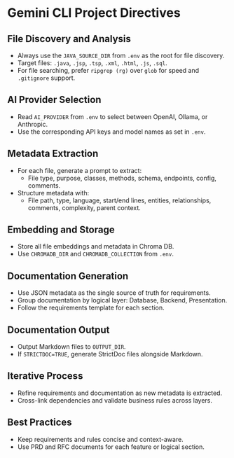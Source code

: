 # Gemini CLI Project Directives

## File Discovery and Analysis
- Always use the `JAVA_SOURCE_DIR` from `.env` as the root for file discovery.
- Target files: `.java`, `.jsp`, `.tsp`, `.xml`, `.html`, `.js`, `.sql`.
- For file searching, prefer `ripgrep (rg)` over `glob` for speed and `.gitignore` support.

## AI Provider Selection
- Read `AI_PROVIDER` from `.env` to select between OpenAI, Ollama, or Anthropic.
- Use the corresponding API keys and model names as set in `.env`.

## Metadata Extraction
- For each file, generate a prompt to extract:
  - File type, purpose, classes, methods, schema, endpoints, config, comments.
- Structure metadata with:
  - File path, type, language, start/end lines, entities, relationships, comments, complexity, parent context.

## Embedding and Storage
- Store all file embeddings and metadata in Chroma DB.
- Use `CHROMADB_DIR` and `CHROMADB_COLLECTION` from `.env`.

## Documentation Generation
- Use JSON metadata as the single source of truth for requirements.
- Group documentation by logical layer: Database, Backend, Presentation.
- Follow the requirements template for each section.

## Documentation Output
- Output Markdown files to `OUTPUT_DIR`.
- If `STRICTDOC=TRUE`, generate StrictDoc files alongside Markdown.

## Iterative Process
- Refine requirements and documentation as new metadata is extracted.
- Cross-link dependencies and validate business rules across layers.

## Best Practices
- Keep requirements and rules concise and context-aware.
- Use PRD and RFC documents for each feature or logical section.


